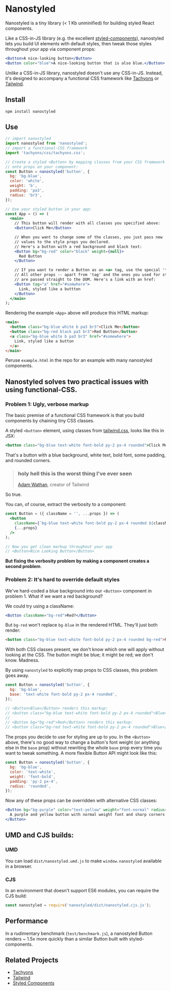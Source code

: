 # Nanostyled

Nanostyled is a tiny library (< 1 Kb unminified) for building styled React
components.

Like a CSS-in-JS library (e.g. the excellent
[styled-components][styled-components]), nanostyled lets you build UI elements
with default styles, then tweak those styles throughout your app via component
props:

```jsx
<Button>A nice-looking button</Button>
<Button color="blue">A nice-looking button that is also blue.</Button>
```

_Unlike_ a CSS-in-JS library, nanostyled doesn't use any CSS-in-JS. Instead,
it's designed to accompany a functional CSS framework like [Tachyons][tachyons]
or [Tailwind][tailwind].

## Install

```
npm install nanostyled
```

## Use

```jsx
// import nanostyled
import nanostyled from 'nanostyled';
// import a functional-CSS framework
import 'tachyons/css/tachyons.css';

// Create a styled <Button> by mapping classes from your CSS framework
// onto props on your component:
const Button = nanostyled('button', {
  bg: 'bg-blue',
  color: 'white',
  weight: 'b',
  padding: 'pa3',
  radius: 'br3',
});

// Use your styled button in your app:
const App = () => (
  <main>
    // This button will render with all classes you specified above:
    <Button>Click Me</Button>

    // When you want to change some of the classes, you just pass new
    // values to the style props you declared.
    // Here's a button with a red background and black text:
    <Button bg="bg-red" color="black" weight={null}>
      Red Button
    </Button>

    // If you want to render a Button as an <a> tag, use the special 'tag' prop.
    // All other props -- apart from 'tag' and the ones you used for styling --
    // are passed straight to the DOM. Here's a link with an href:
    <Button tag="a" href="#somwhere">
      Link, styled like a buttton
    </Button>
  </main>
);
```

Rendering the example `<App>` above will produce this HTML markup:

```html
<main>
  <button class="bg-blue white b pa3 br3">Click Me</button>
  <button class="bg-red black pa3 br3">Red Button</button>
  <a class="bg-blue white b pa3 br3" href="#somewhere">
    Link, styled like a button
  </a>
</main>
```

Peruse `example.html` in the repo for an example with many nanostyled
components.

## Nanostyled solves two practical issues with using functional-CSS.

### Problem 1: Ugly, verbose markup

The basic premise of a functional CSS framework is that you build components by
chaining tiny CSS classes.

A styled `<button>` element, using classes from [tailwind.css][tailwind], looks
like this in JSX:

```jsx
<button class="bg-blue text-white font-bold py-2 px-4 rounded">Click Me</button>
```

That's a button with a blue background, white text, bold font, some padding, and
rounded corners.

> ### holy hell this is the worst thing I've ever seen
>
> [Adam Wathan][adam-wathan], creator of Tailwind

So true.

You can, of course, extract the verbosity to a component:

```jsx
const Button = ({ className = '', ...props }) => (
  <button
    className={`bg-blue text-white font-bold py-2 px-4 rounded ${className}`}
    {...props}
  />
);

// Now you get clean markup throughout your app
// <Button>Nice Looking Button</Button>
```

**But fixing the verbosity problem by making a component creates a second
problem**.

### Problem 2: It's hard to override default styles

We've hard-coded a blue background into our `<Button>` component in problem 1.
What if we want a red background?

We could try using a className:

```jsx
<Button className="bg-red">Red?</Button>
```

But `bg-red` won't replace `bg-blue` in the rendered HTML. They'll just both
render:

```html
<button class="bg-blue text-white font-bold py-2 px-4 rounded bg-red">Red?</button>
```

With both CSS classes present, we don't know which one will apply without
looking at the CSS. The button might be blue; it might be red; we don't know.
Madness.

By using `nanostyled` to explicitly map props to CSS classes, this problem goes
away.

```jsx
const Button = nanostyled('button', {
  bg: 'bg-blue',
  base: 'text-white font-bold py-2 px-4 rounded',
});

// <Button>Blue</Button> renders this markup:
// <button class="bg-blue text-white font-bold py-2 px-4 rounded">Blue</button>
//
// <Button bg="bg-red">Red</Button> renders this markup:
// <button class="bg-red text-white font-bold py-2 px-4 rounded">Blue</button>
```

The props you decide to use for styling are up to you. In the `<Button>` above,
there's no good way to change a button's font weight (or anything else in the
`base` prop) without rewriting the whole `base` prop every time you want to
tweak something. A more flexible Button API might look like this:

```jsx
const Button = nanostyled('button', {
  bg: 'bg-blue',
  color: 'text-white',
  weight: 'font-bold',
  padding: 'py-2 px-4',
  radius: 'rounded',
});
```

Now any of these props can be overridden with alternative CSS classes:

```jsx
<Button bg="bg-purple" color="text-yellow" weight="font-normal" radius={null}>
  A purple and yellow button with normal weight font and sharp corners
</Button>
```

## UMD and CJS builds:

### UMD

You can load `dist/nanostyled.umd.js` to make `window.nanostyled` available in a
browser.

### CJS

In an environment that doesn't support ES6 modules, you can require the CJS
build:

```js
const nanostyled = require('nanostyled/dist/nanostyled.cjs.js');
```

## Performance

In a rudimentary benchmark (`test/benchmark.js`), a nanostyled Button renders ~
1.5x more quickly than a similar Button built with styled-components.

## Related Projects

- [Tachyons][tachyons]
- [Tailwind][tailwind]
- [Styled Components][styled-components]

[styled-components]: https://www.styled-components.com/
[adam-wathan]:
  https://adamwathan.me/css-utility-classes-and-separation-of-concerns/
[tachyons]: http://tachyons.io/
[tailwind]: https://tailwindcss.com/
